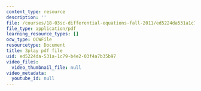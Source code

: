 ```yaml
---
content_type: resource
description: ''
file: /courses/18-03sc-differential-equations-fall-2011/ed5224da531a1c79b4e203f4a7b35b97_LjqUV6vqwkg.pdf
file_type: application/pdf
learning_resource_types: []
ocw_type: OCWFile
resourcetype: Document
title: 3play pdf file
uid: ed5224da-531a-1c79-b4e2-03f4a7b35b97
video_files:
  video_thumbnail_file: null
video_metadata:
  youtube_id: null
---
```

